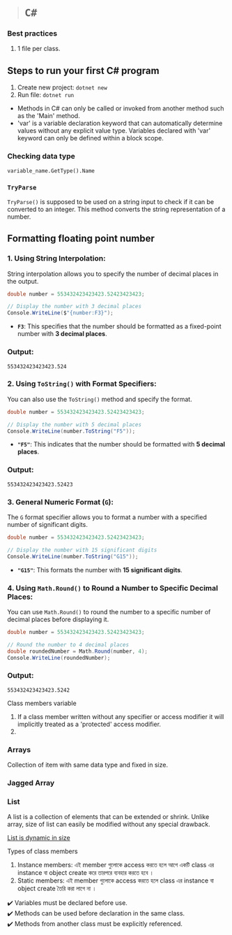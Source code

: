 > # **`C#`**

### Best practices

1. 1 file per class.

## Steps to run your first C# program

1. Create new project: `dotnet new`
2. Run file: `dotnet run`

-   Methods in C# can only be called or invoked from another method such as the 'Main' method.
-   'var' is a variable declaration keyword that can automatically determine values without any explicit value type. Variables declared with 'var' keyword can only be defined within a block scope.

### Checking data type

`variable_name.GetType().Name`

### `TryParse`

`TryParse()` is supposed to be used on a string input to check if it can be converted to an integer. This method converts the string representation of a number.

## Formatting floating point number

### 1. **Using String Interpolation**:

String interpolation allows you to specify the number of decimal places in the output.

```csharp
double number = 553432423423423.52423423423;

// Display the number with 3 decimal places
Console.WriteLine($"{number:F3}");
```

-   **`F3`**: This specifies that the number should be formatted as a fixed-point number with **3 decimal places**.

### Output:

```
553432423423423.524
```

### 2. **Using `ToString()` with Format Specifiers**:

You can also use the `ToString()` method and specify the format.

```csharp
double number = 553432423423423.52423423423;

// Display the number with 5 decimal places
Console.WriteLine(number.ToString("F5"));
```

-   **`"F5"`**: This indicates that the number should be formatted with **5 decimal places**.

### Output:

```
553432423423423.52423
```

### 3. **General Numeric Format (`G`)**:

The `G` format specifier allows you to format a number with a specified number of significant digits.

```csharp
double number = 553432423423423.52423423423;

// Display the number with 15 significant digits
Console.WriteLine(number.ToString("G15"));
```

-   **`"G15"`**: This formats the number with **15 significant digits**.

### 4. **Using `Math.Round()` to Round a Number to Specific Decimal Places**:

You can use `Math.Round()` to round the number to a specific number of decimal places before displaying it.

```csharp
double number = 553432423423423.52423423423;

// Round the number to 4 decimal places
double roundedNumber = Math.Round(number, 4);
Console.WriteLine(roundedNumber);
```

### Output:

```
553432423423423.5242
```

Class members variable

1. If a class member written without any specifier or access modifier it will implicitly treated as a 'protected' access modifier.
2.

### Arrays

Collection of item with same data type and fixed in size.

### Jagged Array

### List

A list is a collection of elements that can be extended or shrink. Unlike array, size of list can easily be modified without any special drawback.

<ins>List is dynamic in size</ins>

Types of class members

1. Instance members: এই member গুলোকে access করতে হলে আগে একটি class এর instance বা object create করে তারপরে ব্যবহার করতে হবে ।
2. Static members: এই member গুলোকে access করতে হলে class এর instance বা object create তৈরি করা লাগে না ।

✔️ Variables must be declared before use.  
✔️ Methods can be used before declaration in the same class.  
✔️ Methods from another class must be explicitly referenced.
